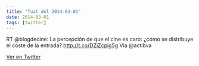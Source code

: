 ```yaml
---
title: "Tuit del 2014-03-01"
date: 2014-03-01
tags: [twitter]
---
```


RT @blogdecine: La percepción de que el cine es caro: ¿cómo se distribuye el coste de la entrada? http://t.co/DZiZcpig5g Via @actibva



[Ver en Twitter](https://twitter.com/i/web/status/439851174658056192)
